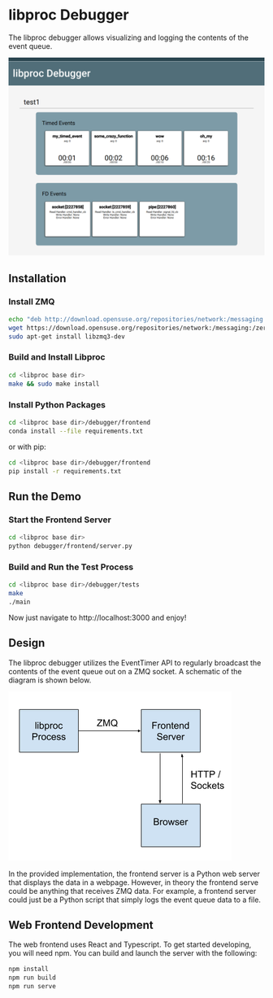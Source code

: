 # libproc Debugger

The libproc debugger allows visualizing and logging the contents of the event queue.

![Debugger picture](./docs/debugger.png)

## Installation

### Install ZMQ

```bash
echo "deb http://download.opensuse.org/repositories/network:/messaging:/zeromq:/release-stable/Debian_9.0/ ./" >> /etc/apt/sources.list
wget https://download.opensuse.org/repositories/network:/messaging:/zeromq:/release-stable/Debian_9.0/Release.key -O- | sudo apt-key add
sudo apt-get install libzmq3-dev
```

### Build and Install Libproc

```bash
cd <libproc base dir>
make && sudo make install
```

### Install Python Packages

```bash
cd <libproc base dir>/debugger/frontend
conda install --file requirements.txt
```

or with pip:

```bash
cd <libproc base dir>/debugger/frontend
pip install -r requirements.txt
```

## Run the Demo

### Start the Frontend Server

```bash
cd <libproc base dir>
python debugger/frontend/server.py
```

### Build and Run the Test Process

```bash
cd <libproc base dir>/debugger/tests
make
./main
```

Now just navigate to http://localhost:3000 and enjoy!

## Design

The libproc debugger utilizes the EventTimer API to regularly broadcast the contents of the event queue out on a ZMQ socket. A schematic of the diagram is shown below. 

![Architecture](./docs/arch.png)

In the provided implementation, the frontend server is a Python web server that displays the data in a webpage. However, in theory the frontend serve could be anything that receives ZMQ data. For example, a frontend server could just be a Python script that simply logs the event queue data to a file.

## Web Frontend Development

The web frontend uses React and Typescript. To get started developing, you will need npm. You can build and launch the server with the following:

```bash
npm install
npm run build
npm run serve
```

